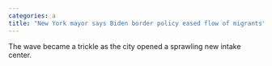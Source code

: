 ```yaml
---
categories: a
title: "New York mayor says Biden border policy eased flow of migrants"
---
```

The wave became a trickle as the city opened a sprawling new intake center.